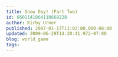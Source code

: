 ```yaml
---
title: Snow Day! (Part Two)
id: 6602141864118668228
author: Kirby Urner
published: 2007-01-17T11:02:00.000-08:00
updated: 2009-06-29T14:20:41.972-07:00
blog: world_game
tags: 
---
```


